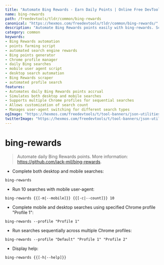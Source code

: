 ```yaml
---
title: "Automate Bing Rewards - Earn Daily Points | Online Free DevTools by Hexmos"
name: bing-rewards
path: /freedevtools/tldr/common/bing-rewards
canonical: "https://hexmos.com/freedevtools/tldr/common/bing-rewards/"
description: "Automate Bing Rewards points easily with bing-rewards. Schedule searches, control user agents, and manage multiple profiles. Free online tool, no registration required."
category: common
keywords:
- Bing Rewards automation
- points farming script
- automated search engine rewards
- Bing points generator
- Chrome profile manager
- daily Bing searches
- mobile user agent script
- desktop search automation
- Bing Rewards scraper
- automated profile search
features:
- Automates daily Bing Rewards points accrual
- Simulates both desktop and mobile searches
- Supports multiple Chrome profiles for sequential searches
- Allows customization of search count
- Manages user-agent switching for different search types
ogImage: "https://hexmos.com/freedevtools/t/tool-banners/json-utilities-banner.png"
twitterImage: "https://hexmos.com/freedevtools/t/tool-banners/json-utilities-banner.png"
---
```


# bing-rewards

> Automate daily Bing Rewards points.
> More information: <https://github.com/jack-mil/bing-rewards>.

- Complete both desktop and mobile searches:

`bing-rewards`

- Run 10 searches with mobile user-agent:

`bing-rewards {{[-m|--mobile]}} {{[-c|--count]}} 10`

- Complete mobile and desktop searches using specified Chrome profile "Profile 1":

`bing-rewards --profile "Profile 1"`

- Run searches sequentially across multiple Chrome profiles:

`bing-rewards --profile "Default" "Profile 1" "Profile 2"`

- Display help:

`bing-rewards {{[-h|--help]}}`

